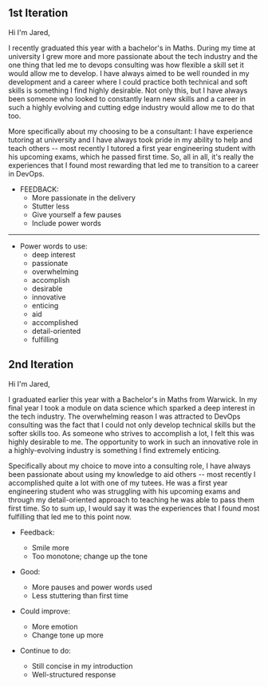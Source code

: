 ## 1st Iteration

Hi I'm Jared,

I recently graduated this year with a bachelor's in Maths. During my time at university I grew more and more passionate about
the tech industry and the one thing that led me to devops consulting was how flexible a skill set it would allow me to
develop. I have always aimed to be well rounded in my development and a career where I could practice both technical
and soft skills is something I find highly desirable. Not only this, but I have always been someone who looked to 
constantly learn new skills and a career in such a highly evolving and cutting edge industry would allow me to do 
that too.

More specifically about my choosing to be a consultant: I have experience tutoring at university and I have always
took pride in my ability to help and teach others -- most recently I tutored a first year engineering student with
his upcoming exams, which he passed first time. So, all in all, it's really the experiences that I found most
rewarding that led me to transition to a career in DevOps.

* FEEDBACK:
    - More passionate in the delivery
    - Stutter less
    - Give yourself a few pauses
    - Include power words
---

* Power words to use:
    - deep interest
    - passionate
    - overwhelming
    - accomplish
    - desirable
    - innovative
    - enticing
    - aid
    - accomplished
    - detail-oriented
    - fulfilling

## 2nd Iteration

Hi I'm Jared,

I graduated earlier this year with a Bachelor's in Maths from Warwick. In my final year I took a module on data science which sparked a deep interest in the tech industry. The overwhelming reason I was attracted to DevOps consulting was the fact that I could not only develop technical skills but the softer skills too. As someone who strives to accomplish a lot, I felt this was highly desirable to me. The opportunity to work in such an innovative role in a highly-evolving industry is something I find extremely enticing.

Specifically about my choice to move into a consulting role, I have always been passionate about using my knowledge to aid others -- most recently I accomplished quite a lot with one of my tutees. He was a first year engineering student who was struggling with his upcoming exams and through my detail-oriented approach to teaching he was able to pass them first time. So to sum up, I would say it was the experiences that I found most fulfilling that led me to this point now.

- Feedback:
    - Smile more
    - Too monotone; change up the tone

- Good:
    - More pauses and power words used
    - Less stuttering than first time

- Could improve:
    - More emotion
    - Change tone up more

- Continue to do:
    - Still concise in my introduction
    - Well-structured response
